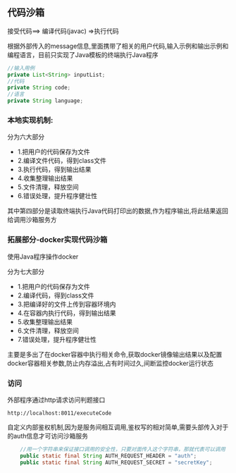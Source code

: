 ## 代码沙箱
接受代码==> 编译代码(javac) =>执行代码

根据外部传入的message信息,里面携带了相关的用户代码,输入示例和输出示例和编程语言，目前只实现了Java模板的终端执行Java程序
```java
//输入用例
private List<String> inputList;
//代码
private String code;
//语言
private String language;
```
### 本地实现机制:
分为六大部分
* 1.把用户的代码保存为文件
* 2.编译文件代码，得到class文件
* 3.执行代码，得到输出结果
* 4.收集整理输出结果
* 5.文件清理，释放空间
* 6.错误处理，提升程序健壮性

其中第四部分是读取终端执行Java代码打印出的数据,作为程序输出,将此结果返回给调用沙箱服务方

### 拓展部分-docker实现代码沙箱
使用Java程序操作docker

分为七大部分
* 1.把用户的代码保存为文件
* 2.编译代码，得到class文件
* 3.把编译好的文件上传到容器环境内
* 4.在容器内执行代码，得到输出结果
* 5.收集整理输出结果
* 6.文件清理，释放空间
* 7.错误处理，提升程序健壮性

主要是多出了在docker容器中执行相关命令,获取docker镜像输出结果以及配置docker容器相关参数,防止内存溢出,占有时间过久,间断监控docker运行状态

### 访问
外部程序通过http请求访问判题接口
```shell
http://localhost:8011/executeCode
```
自定义内部鉴权机制,因为是服务间相互调用,鉴权写的相对简单,需要头部传入对于的auth信息才可访问沙箱服务
```java
    //用一个字符串来保证接口调用的安全性，只要对面传入这个字符串，那就代表可以调用
    public static final String AUTH_REQUEST_HEADER = "auth";
    public static final String AUTH_REQUEST_SECRET = "secretKey";
```
